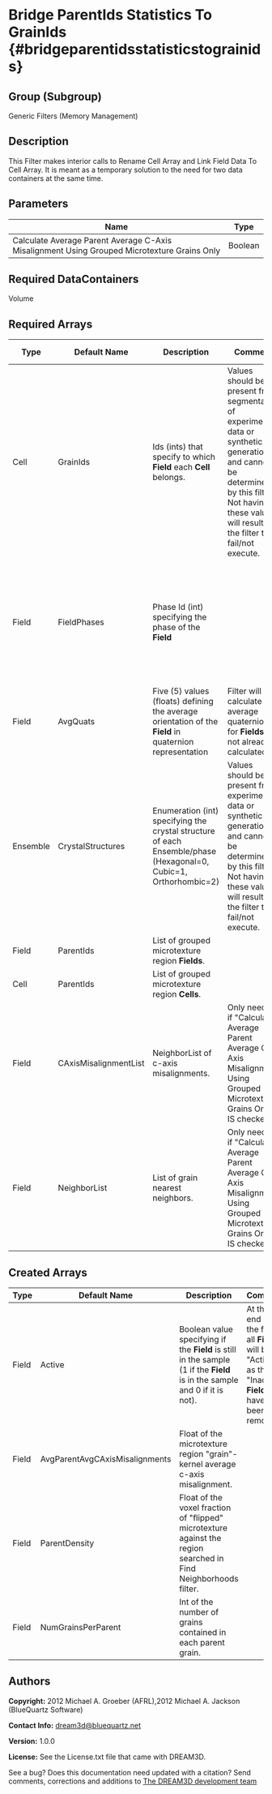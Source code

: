 Bridge ParentIds Statistics To GrainIds {#bridgeparentidsstatisticstograinids}
======

## Group (Subgroup) ##
Generic Filters (Memory Management)

## Description ##
This Filter makes interior calls to Rename Cell Array and Link Field Data To Cell Array.  It is meant as a temporary solution to the need for two data containers at the same time.


## Parameters ##


| Name | Type |
|------|------|
| Calculate Average Parent Average C-Axis Misalignment Using Grouped Microtexture Grains Only | Boolean |  

## Required DataContainers ##
Volume

## Required Arrays ##

| Type | Default Name | Description | Comment | Filters Known to Create Data |
|------|--------------|-------------|---------|-----|
| Cell | GrainIds | Ids (ints) that specify to which **Field** each **Cell** belongs. | Values should be present from segmentation of experimental data or synthetic generation and cannot be determined by this filter. Not having these values will result in the filter to fail/not execute. | Segment Fields (Misorientation, C-Axis Misorientation, Scalar) (Reconstruction), Read Dx File (IO), Read Ph File (IO), Pack Primary Phases (SyntheticBuilding), Insert Precipitate Phases (SyntheticBuilding), Establish Matrix Phase (SyntheticBuilding) |
| Field | FieldPhases | Phase Id (int) specifying the phase of the **Field**| | Find Field Phases (Generic), Read Field Info File (IO), Pack Primary Phases (SyntheticBuilding), Insert Precipitate Phases (SyntheticBuilding), Establish Matrix Phase (SyntheticBuilding) |
| Field | AvgQuats | Five (5) values (floats) defining the average orientation of the **Field** in quaternion representation | Filter will calculate average quaternions for **Fields** if not already calculated. | Find Field Average Orientations (Statistics) |
| Ensemble | CrystalStructures | Enumeration (int) specifying the crystal structure of each Ensemble/phase (Hexagonal=0, Cubic=1, Orthorhombic=2) | Values should be present from experimental data or synthetic generation and cannot be determined by this filter. Not having these values will result in the filter to fail/not execute. | Read H5Ebsd File (IO), Read Ensemble Info File (IO), Initialize Synthetic Volume (SyntheticBuilding) |  
| Field | ParentIds | List of grouped microtexture region **Fields**. |  | Identify MicroTexture (Reconstruction) |
| Cell | ParentIds | List of grouped microtexture region **Cells**.  |  |  Identify MicroTexture (Reconstruction) |  
| Field | CAxisMisalignmentList | NeighborList of c-axis misalignments. | Only needed if "Calculate Average Parent Average C-Axis Misalignment Using Grouped Microtexture Grains Only" IS checked. | Find Field Neighbor C-Axis Misalignments (Statistics) |  
| Field | NeighborList | List of grain nearest neighbors. | Only needed if "Calculate Average Parent Average C-Axis Misalignment Using Grouped Microtexture Grains Only" IS checked. | Find Neighbors (Statistics) |

## Created Arrays ##

| Type | Default Name | Description | Comment |
|------|--------------|-------------|---------|
| Field | Active | Boolean value specifying if the **Field** is still in the sample (1 if the **Field** is in the sample and 0 if it is not). | At the end of the filter, all **Fields** will be "Active" as the "Inactive" **Fields** will have been removed.  |  
| Field | AvgParentAvgCAxisMisalignments| Float of the microtexture region "grain"-kernel average c-axis misalignment. |  |  
| Field | ParentDensity | Float of the voxel fraction of "flipped" microtexture against the region searched in Find Neighborhoods filter. | |  
| Field | NumGrainsPerParent | Int of the number of grains contained in each parent grain. |  |


## Authors ##

**Copyright:** 2012 Michael A. Groeber (AFRL),2012 Michael A. Jackson (BlueQuartz Software)

**Contact Info:** dream3d@bluequartz.net

**Version:** 1.0.0

**License:**  See the License.txt file that came with DREAM3D.




See a bug? Does this documentation need updated with a citation? Send comments, corrections and additions to [The DREAM3D development team](mailto:dream3d@bluequartz.net?subject=Documentation%20Correction)

